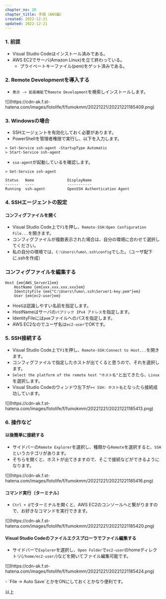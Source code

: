```yaml
---
chapter_no: 20
chapter_title: 手順（AWS編）
created: 2022-12-21
updated: 2022-12-21
---
```

### 1. 前提
- Visual Studio Codeはインストール済みである。
- AWS EC2でサーバ(Amazon Linux)を立て終わっている。
  - プライベートキーファイル(pem)をゲット済みである。

### 2. Remote Developmentを導入する	
- `表示 -> 拡張機能`で`Remote Development`を検索しインストールします。
<p class="center size-6" markdown="span">
![](https://cdn-ak.f.st-hatena.com/images/fotolife/f/fumokmm/20221221/20221221185409.png)  
</p>

### 3. Windowsの場合
- SSHエージェントを有効化しておく必要があります。
- PowerShellを管理者権限で実行し、以下を入力します。
```output
> Set-Service ssh-agent -StartupType Automatic
> Start-Service ssh-agent
```
- `ssa-agent`が起動しているを確認します。
```output
> Get-Service ssh-agent

Status   Name               DisplayName
------   ----               -----------
Running  ssh-agent          OpenSSH Authentication Agent
```

### 4. SSHエージェントの設定

#### コンフィグファイルを開く
- Visual Studio Code上で`F1`を押し、`Remote-SSH:Open Configuration File...`を開きます。
- コンフィグファイルが複数表示された場合は、自分の環境に合わせて選択してください。
- 私の自分の環境では、`C:\Users\fumo\.ssh\config`でした。（ユーザ配下に.sshを作成）

### コンフィグファイルを編集する

```:C:\Users\fumo\.ssh\config
Host {em{AWS_Server1}em}
    HostName {em{xxx.xxx.xxx.xxx}em}
    IdentityFile {em{"C:\Users\fumo\.ssh\Server1-key.pem"}em}
    User {em{ec2-user}em}
```
- Hostは認識しやすい名前を指定します。
- HostNameはサーバの`パブリック IPv4 アドレス`を指定します。
- IdentityFileには`pem`ファイルへのパスを指定します。
- AWS EC2なのでユーザ名は`ec2-user`でOKです。

### 5. SSH接続する
- Visual Studio Code上で`F1`を押し、`Remote-SSH:Connect to Host...`を開きます。
- コンフィグファイルで指定したホストが出てくると思うので、それを選択します。
- `Select the platform of the remote host "ホスト名"`と出てきたら、`Linux`を選択します。
- Visual Studio Codeのウィンドウ左下が`>< SSH: ホスト名`となったら接続成功しています。
<p class="center size-2" markdown="span">
![](https://cdn-ak.f.st-hatena.com/images/fotolife/f/fumokmm/20221221/20221221185413.png)  
</p>

### 6. 操作など

#### 以後簡単に接続する
- サイドバーの`Remote Explorer`を選択し、種類から`Remote`を選択すると、`SSH`というカテゴリがあります。
- そちらを開くと、ホストが出てきますので、そこで接続などができるようになります。
<p class="center size-5" markdown="span">
![](https://cdn-ak.f.st-hatena.com/images/fotolife/f/fumokmm/20221221/20221221185416.png)  
</p>

#### コマンド実行（ターミナル）
- `Ctrl + @`でターミナルを開くと、AWS EC2のコンソールへと繋がりますので、お好きなコマンドを実行できます。
<p class="center size-6" markdown="span">
![](https://cdn-ak.f.st-hatena.com/images/fotolife/f/fumokmm/20221221/20221221185420.png)  
</p>

#### Visual Studio Codeのファイルエクスプローラでファイル編集する
- サイドバーで`Explorer`を選択し、`Open Folder`で`ec2-user`のhomeディレクトリ(`/home/ec2-user/`)などを開いてファイル編集可能です。
<p class="center size-6" markdown="span">
![](https://cdn-ak.f.st-hatena.com/images/fotolife/f/fumokmm/20221221/20221221185424.png)  
</p>
- `File -> Auto Save`とかをONにしておくとかなり便利です。

以上